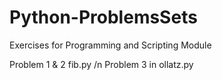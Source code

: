 # Python-ProblemsSets
Exercises for Programming and Scripting Module

Problem 1 & 2 fib.py /n 
Problem 3 in ollatz.py


